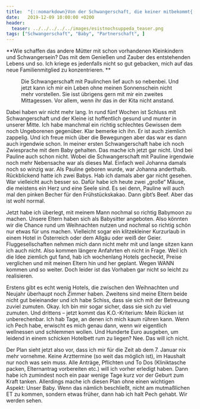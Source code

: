 ```yaml
---
title:  "{::nomarkdown}Von der Schwangerschaft, die keiner mitbekommt{:/}"
date:   2019-12-09 10:00:00 +0200
header:
  teaser: ../../../../../images/esistnochsuppeda_teaser.png
tags: ["Schwangerschaft", "Baby", "Partnerschaft", ]
---
```


**Wie schaffen das andere Mütter mit schon vorhandenen Kleinkindern und Schwangersein? Das mit dem Genießen und Zauber des entstehenden Lebens und so. Ich kriege es jedenfalls nicht so gut gebacken, mich auf das neue Familienmitglied zu konzentrieren. **

<figure>
  <img src="../../../../../images/esistnochsuppeda.png" alt="">
  <figcaption>Die Schwangerschaft mit Paulinchen lief auch so nebenbei. Und jetzt kann ich mir ein Leben ohne meinen Sonnenschein nicht mehr vorstellen. Sie isst übrigens gern mit mir ein zweites Mittagessen. Vor allem, wenn ihr das in der Kita nicht anstand.</figcaption>
</figure>

Dabei haben wir nicht mehr lang. In rund fünf Wochen ist Schluss mit Schwangerschaft und der Kleine ist hoffentlich gesund und munter in unserer Mitte. Ich habe manchmal ein richtig schlechtes Gewissen dem noch Ungeborenen gegenüber. Klar bemerke ich ihn. Er ist auch ziemlich zappelig. Und ich freue mich über die Bewegungen aber das war es dann auch irgendwie schon. In meiner ersten Schwangerschaft habe ich noch Zwiesprache mit dem Baby gehalten. Das mache ich jetzt gar nicht. Und bei Pauline auch schon nicht. Wobei die Schwangerschaft mit Pauline irgendwie noch mehr Nebensache war als dieses Mal. Einfach weil Johanna damals noch so winzig war. Als Pauline geboren wurde, war Johanna anderthalb. Rückblickend hatte ich zwei Babys. Hab ich damals aber gar nicht gesehen. War vielleicht auch besser so. Dafür habe ich heute zwei „große“ Mäuse, die meistens ein Herz und eine Seele sind. Es sei denn, Pauline will auch mal den pinken Becher für den Frühstückskakao. Dann gibt’s Beef. Aber das ist wohl normal.

Jetzt habe ich überlegt, mit meinem Mann nochmal so richtig Babymoon zu machen. Unsere Eltern haben sich als Babysitter angeboten. Also könnten wir die Chance rund um Weihnachten nutzen und nochmal so richtig schön nur etwas für uns machen. Vielleicht sogar ein klitzekleiner Kurzurlaub in einem Hotel in Österreich oder dem Allgäu oder weiß der Geier. Fluggesellschaften nehmen mich dann nicht mehr mit und lange sitzen kann ich auch nicht. Also kommen längere Anfahrten eh nicht in Frage. Weil ich die Idee ziemlich gut fand, hab ich wochenlang Hotels gecheckt, Preise verglichen und mit meinen Eltern hin und her geplant. Wegen WANN kommen und so weiter. Doch leider ist das Vorhaben gar nicht so leicht zu realisieren. 

Erstens gibt es echt wenig Hotels, die zwischen den Weihnachten und Neujahr überhaupt noch Zimmer haben. Zweitens sind meine Eltern beide nicht gut beieinander und ich habe Schiss, dass sie sich mit der Betreuung zuviel zumuten. Okay. Ich bin mir sogar sicher, dass sie sich zu viel zumuten. Und drittens – jetzt kommt das K.O.-Kriterium: Mein Rücken ist unberechenbar. Ich hab Tage, an denen ich mich kaum rühren kann. Wenn ich Pech habe, erwischt es mich genau dann, wenn wir eigentlich wellnessen und schlemmen wollen. Und Hunderte Euro ausgeben, um leidend in einem schicken Hotelbett rum zu liegen? Nee. Das will ich nicht. 

Der Plan sieht jetzt also vor, dass ich mir für die Zeit ab dem 7. Januar nix mehr vornehme. Keine Arzttermine (so weit das möglich ist), im Haushalt nur noch was sein muss. Alle Anträge, Pflichten und To Dos (Kliniktasche packen, Elternantrag vorbereiten etc.) will ich vorher erledigt haben. Dann habe ich zumindest noch ein paar wenige Tage kurz vor der Geburt zum Kraft tanken. Allerdings mache ich diesen Plan ohne einen wichtigen Aspekt: Unser Baby. Wenn das nämlich beschließt, nicht am mutmaßlichen ET zu kommen, sondern etwas früher, dann hab ich halt Pech gehabt. Wir werden sehen.  








